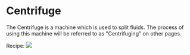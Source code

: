 Centrifuge
==========

The Centrifuge is a machine which is used to split fluids. The process of using this machine will be referred to as "Centrifuging" on other pages.


Recipe:
![](/img/centrifuge.png)